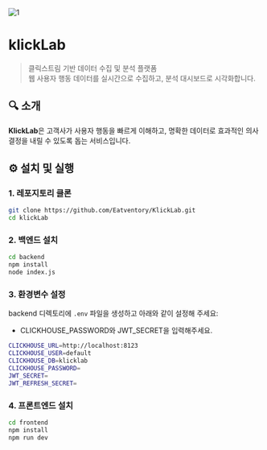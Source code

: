 ![1](https://github.com/user-attachments/assets/3a665e26-0d07-42b1-ae6e-45cf059419e9)

# klickLab

> 클릭스트림 기반 데이터 수집 및 분석 플랫폼  
> 웹 사용자 행동 데이터를 실시간으로 수집하고, 분석 대시보드로 시각화합니다.

## 🔍 소개

**KlickLab**은 고객사가 사용자 행동을 빠르게 이해하고, 명확한 데이터로 효과적인 의사결정을 내릴 수 있도록 돕는 서비스입니다.

## ⚙️ 설치 및 실행

### 1. 레포지토리 클론

```bash
git clone https://github.com/Eatventory/KlickLab.git
cd klickLab
```

### 2. 백엔드 설치

```bash
cd backend
npm install
node index.js
```

### 3. 환경변수 설정
backend 디렉토리에 `.env` 파일을 생성하고 아래와 같이 설정해 주세요:
- CLICKHOUSE_PASSWORD와 JWT_SECRET을 입력해주세요.

```bash
CLICKHOUSE_URL=http://localhost:8123
CLICKHOUSE_USER=default
CLICKHOUSE_DB=klicklab
CLICKHOUSE_PASSWORD=
JWT_SECRET=
JWT_REFRESH_SECRET=
```

### 4. 프론트엔드 설치

```bash
cd frontend
npm install
npm run dev
```
